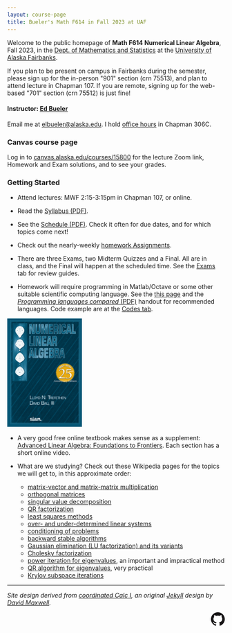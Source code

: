 ```yaml
---
layout: course-page
title: Bueler's Math F614 in Fall 2023 at UAF
---
```


Welcome to the public homepage of **Math F614 Numerical Linear Algebra**, Fall 2023, in the [Dept. of Mathematics and Statistics](http://www.uaf.edu/dms/) at the [University of Alaska Fairbanks](http://www.uaf.edu/).

If you plan to be present on campus in Fairbanks during the semester, please sign up for the in-person "901" section (crn 75513), and plan to attend lecture in Chapman 107.  If you are remote, signing up for the web-based "701" section (crn 75512) is just fine!

#### Instructor:  [Ed Bueler](http://bueler.github.io/)

Email me at [elbueler@alaska.edu](mailto:elbueler@alaska.edu).  I hold [office hours](http://bueler.github.io/OffHrs.htm) in Chapman 306C.

### Canvas course page

Log in to [canvas.alaska.edu/courses/15800](https://canvas.alaska.edu/courses/15800) for the lecture Zoom link, Homework and Exam solutions, and to see your grades.

### Getting Started

* Attend lectures: MWF 2:15-3:15pm in Chapman 107, or online.

* Read the [Syllabus (PDF)](assets/general/F23/syllabus.pdf).

* See the [Schedule (PDF)](assets/general/F23/schedule.pdf).  Check it often for due dates, and for which topics come next!

* Check out the nearly-weekly [homework Assignments](homework).

* There are three Exams, two Midterm Quizzes and a Final.  All are in class, and the Final will happen at the scheduled time.  See the [Exams](exams) tab for review guides.

* Homework will require programming in Matlab/Octave or some other suitable scientific computing language.  See the [this page](computing) and the [_Programming languages compared_ (PDF)](https://bueler.github.io/compareMOP.pdf) handout for recommended languages.  Code example are at the [Codes tab](codes).

[<img src="assets/images/trefbau.jpg" height="250">](https://my.siam.org/Store/Product/viewproduct/?ProductId=42813031 "the textbook")

* A very good free online textbook makes sense as a supplement: [Advanced Linear Algebra: Foundations to Frontiers](https://www.cs.utexas.edu/users/flame/laff/alaff/ALAFF.html).  Each section has a short online video.

* What are we studying?  Check out these Wikipedia pages for the topics we will get to, in this approximate order:

    * [matrix-vector and matrix-matrix multiplication](https://en.wikipedia.org/wiki/Matrix_multiplication)
    * [orthogonal matrices](https://en.wikipedia.org/wiki/Orthogonal_matrix)
    * [singular value decomposition](https://en.wikipedia.org/wiki/Singular_value_decomposition)
    * [QR factorization](https://en.wikipedia.org/wiki/QR_decomposition)
    * [least squares methods](https://en.wikipedia.org/wiki/Linear_least_squares)
    * [over- and under-determined linear systems](https://en.wikipedia.org/wiki/Overdetermined_system)
    * [conditioning of problems](https://en.wikipedia.org/wiki/Condition_number)
    * [backward stable algorithms](https://en.wikipedia.org/wiki/Numerical_stability)
    * [Gaussian elimination (LU factorization) and its variants](https://en.wikipedia.org/wiki/Gaussian_elimination)
    * [Cholesky factorization](https://en.wikipedia.org/wiki/Cholesky_decomposition)
    * [power iteration for eigenvalues](https://en.wikipedia.org/wiki/Power_iteration), an important and impractical method
    * [QR algorithm for eigenvalues](https://en.wikipedia.org/wiki/QR_algorithm), very practical
    * [Krylov subspace iterations](https://en.wikipedia.org/wiki/Krylov_subspace)

---
_Site design derived from [coordinated Calc I](https://uaf-math.github.io/calc1/), an original [Jekyll](https://jekyllrb.com/) design by [David Maxwell](https://damaxwell.github.io/)._

[<img src="assets/images/GitHub-Mark-32px.png" align="right">](https://github.com/bueler/nla "github repository for this site")
